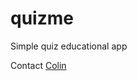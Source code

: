 # quizme

Simple quiz educational app

Contact <a href="https://colinstodd.com" target="_blank">Colin</a>

